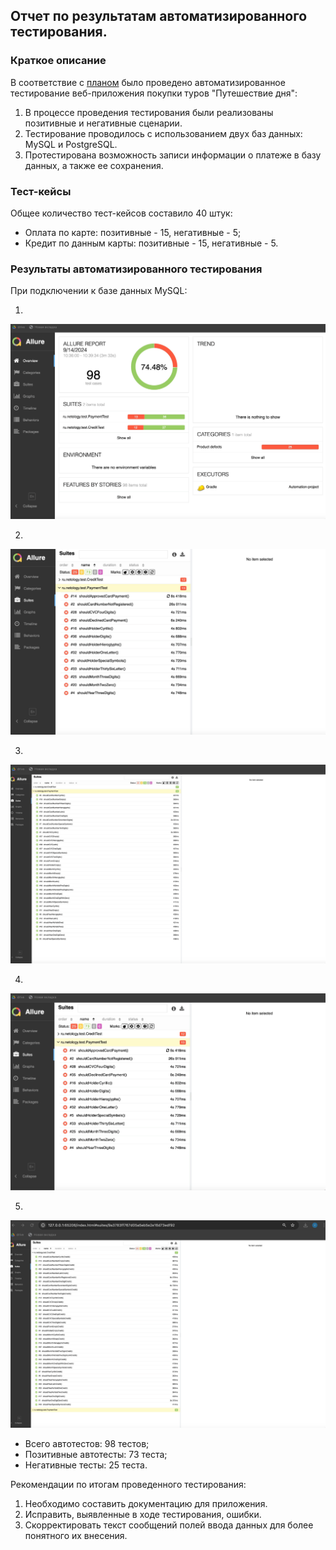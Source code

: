 ## Отчет по результатам автоматизированного тестирования.

### Краткое описание

В соответствие с [планом]() было проведено автоматизированное тестирование веб-приложения покупки туров "Путешествие дня":
1. В процессе проведения тестирования были реализованы позитивные и негативные сценарии.
2. Тестирование проводилось с использованием двух баз данных: MySQL и PostgreSQL.
3. Протестирована возможность записи информации о платеже в базу данных, а также ее сохранения.

### Тест-кейсы

Общее количество тест-кейсов составило 40 штук:
- Оплата по карте: позитивные - 15, негативные - 5;
- Кредит по данным карты: позитивные - 15, негативные - 5.

### Результаты автоматизированного тестирования

   При подключении к базе данных MySQL:

1. 
![img.png](img.png)

2.
![img_1.png](img_1.png)

3.
![img_2.png](img_2.png)

4.
![img_3.png](img_3.png)

5.
![img_4.png](img_4.png)

- Всего автотестов: 98 тестов;
- Позитивные автотесты: 73 теста;
- Негативные тесты: 25 теста.

Рекомендации по итогам проведенного тестирования:
1. Необходимо составить документацию для приложения.
2. Исправить, выявленные в ходе тестирования, ошибки.
3. Скорректировать текст сообщений полей ввода данных для более понятного их внесения.